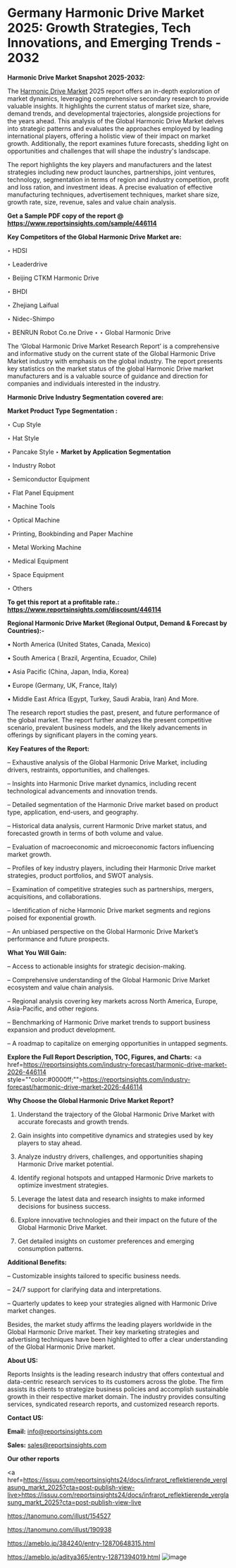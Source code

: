 # Germany Harmonic Drive Market 2025: Growth Strategies, Tech Innovations, and Emerging Trends - 2032

<strong>Harmonic Drive Market Snapshot 2025-2032:</strong>

The <a href=https://www.reportsinsights.com/sample/446114>Harmonic Drive Market</a> 2025 report offers an in-depth exploration of market dynamics, leveraging comprehensive secondary research to provide valuable insights. It highlights the current status of market size, share, demand trends, and developmental trajectories, alongside projections for the years ahead. This analysis of the Global Harmonic Drive Market delves into strategic patterns and evaluates the approaches employed by leading international players, offering a holistic view of their impact on market growth. Additionally, the report examines future forecasts, shedding light on opportunities and challenges that will shape the industry's landscape.

The report highlights the key players and manufacturers and the latest strategies including new product launches, partnerships, joint ventures, technology, segmentation in terms of region and industry competition, profit and loss ration, and investment ideas. A precise evaluation of effective manufacturing techniques, advertisement techniques, market share size, growth rate, size, revenue, sales and value chain analysis.

<strong>Get a Sample PDF copy of the report @ <a href=https://www.reportsinsights.com/sample/446114 style=color:#0000ff;>https://www.reportsinsights.com/sample/446114</a></strong>

<strong>Key Competitors of the Global Harmonic Drive Market are:</strong>

‣ HDSI

‣ Leaderdrive

‣ Beijing CTKM Harmonic Drive

‣ BHDI

‣ Zhejiang Laifual

‣ Nidec-Shimpo

‣ BENRUN Robot
 Co.ne Drive
‣ 
‣ Global Harmonic Drive

The ‘Global Harmonic Drive Market Research Report’ is a comprehensive and informative study on the current state of the Global Harmonic Drive Market industry with emphasis on the global industry. The report presents key statistics on the market status of the global Harmonic Drive market manufacturers and is a valuable source of guidance and direction for companies and individuals interested in the industry.

<strong>Harmonic Drive Industry Segmentation covered are:</strong>

<strong>Market Product Type Segmentation :</strong>

‣ Cup Style

‣ Hat Style

‣ Pancake Style
‣ 
<strong>Market by Application Segmentation</strong>

‣ Industry Robot

‣ Semiconductor Equipment

‣ Flat Panel Equipment

‣ Machine Tools

‣ Optical Machine

‣ Printing, Bookbinding and Paper Machine

‣ Metal Working Machine

‣ Medical Equipment

‣ Space Equipment

‣ Others

<strong>To get this report at a profitable rate.: <a href=https://www.reportsinsights.com/discount/446114 style=color:#0000ff;>https://www.reportsinsights.com/discount/446114</a></strong>

<strong>Regional Harmonic Drive Market (Regional Output, Demand &amp; Forecast by Countries):-</strong>

• North America (United States, Canada, Mexico)

• South America ( Brazil, Argentina, Ecuador, Chile)

• Asia Pacific (China, Japan, India, Korea)

• Europe (Germany, UK, France, Italy)

• Middle East Africa (Egypt, Turkey, Saudi Arabia, Iran) And More.

The research report studies the past, present, and future performance of the global market. The report further analyzes the present competitive scenario, prevalent business models, and the likely advancements in offerings by significant players in the coming years.

<strong>Key Features of the Report:</strong>

– Exhaustive analysis of the Global Harmonic Drive Market, including drivers, restraints, opportunities, and challenges.

– Insights into Harmonic Drive market dynamics, including recent technological advancements and innovation trends.

– Detailed segmentation of the Harmonic Drive market based on product type, application, end-users, and geography.

– Historical data analysis, current Harmonic Drive market status, and forecasted growth in terms of both volume and value.

– Evaluation of macroeconomic and microeconomic factors influencing market growth.

– Profiles of key industry players, including their Harmonic Drive market strategies, product portfolios, and SWOT analysis.

– Examination of competitive strategies such as partnerships, mergers, acquisitions, and collaborations.

– Identification of niche Harmonic Drive market segments and regions poised for exponential growth.

– An unbiased perspective on the Global Harmonic Drive Market’s performance and future prospects.

<strong>What You Will Gain:</strong>

– Access to actionable insights for strategic decision-making.

– Comprehensive understanding of the Global Harmonic Drive Market ecosystem and value chain analysis.

– Regional analysis covering key markets across North America, Europe, Asia-Pacific, and other regions.

– Benchmarking of Harmonic Drive market trends to support business expansion and product development.

– A roadmap to capitalize on emerging opportunities in untapped segments.

<strong>Explore the Full Report Description, TOC, Figures, and Charts:</strong>
<a href=https://reportsinsights.com/industry-forecast/harmonic-drive-market-2026-446114 style=""color:#0000ff;"">https://reportsinsights.com/industry-forecast/harmonic-drive-market-2026-446114</a>

<strong>Why Choose the Global Harmonic Drive Market Report?</strong>

1. Understand the trajectory of the Global Harmonic Drive Market with accurate forecasts and growth trends.

2. Gain insights into competitive dynamics and strategies used by key players to stay ahead.

3. Analyze industry drivers, challenges, and opportunities shaping Harmonic Drive market potential.

4. Identify regional hotspots and untapped Harmonic Drive markets to optimize investment strategies.

5. Leverage the latest data and research insights to make informed decisions for business success.

6. Explore innovative technologies and their impact on the future of the Global Harmonic Drive Market.

7. Get detailed insights on customer preferences and emerging consumption patterns.

<strong>Additional Benefits:</strong>

– Customizable insights tailored to specific business needs.

– 24/7 support for clarifying data and interpretations.

– Quarterly updates to keep your strategies aligned with Harmonic Drive market changes.

Besides, the market study affirms the leading players worldwide in the Global Harmonic Drive market. Their key marketing strategies and advertising techniques have been highlighted to offer a clear understanding of the Global Harmonic Drive market.

<strong><strong>About US</strong>:</strong>

Reports Insights is the leading research industry that offers contextual and data-centric research services to its customers across the globe. The firm assists its clients to strategize business policies and accomplish sustainable growth in their respective market domain. The industry provides consulting services, syndicated research reports, and customized research reports.

<strong>Contact US:</strong>

<p class=><b>Email:</b> <a href=mailto:info@reportsinsights.com>info@reportsinsights.com</a></p>
<p class=><b>Sales:</b> <a href=mailto:sales@reportsinsights.com>sales@reportsinsights.com</a></p>

<strong>Our other reports</strong>

<a href=https://issuu.com/reportsinsights24/docs/infrarot_reflektierende_verglasung_markt_2025?cta=post-publish-view-live>https://issuu.com/reportsinsights24/docs/infrarot_reflektierende_verglasung_markt_2025?cta=post-publish-view-live</a>

<a href=https://tanomuno.com/illust/154527>https://tanomuno.com/illust/154527</a>

<a href=https://tanomuno.com/illust/190938>https://tanomuno.com/illust/190938</a>

<a href=https://ameblo.jp/384240/entry-12870648315.html>https://ameblo.jp/384240/entry-12870648315.html</a>

<a href=https://ameblo.jp/aditya365/entry-12871394019.html>https://ameblo.jp/aditya365/entry-12871394019.html</a>
![image](https://github.com/user-attachments/assets/a8646b42-9fab-4f2b-9518-b62dedb75b09)

